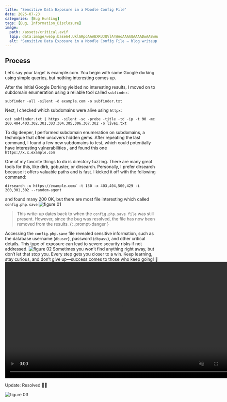 ```yaml
---
title: "Sensitive Data Exposure in a Moodle Config File"
date: 2025-07-23
categories: [Bug Hunting]
tags: [Bug, Information_Disclosure]
image:
  path: /assets/critical.avif
  lqip: data:image/webp;base64,UklGRpoAAABXRUJQVlA4WAoAAAAQAAAADwAABwAAQUxQSDIAAAARL0AmbZurmr57yyIiqE8oiG0bejIYEQTgqiDA9vqnsUSI6H+oAERp2HZ65qP/VIAWAFZQOCBCAAAA8AEAnQEqEAAIAAVAfCWkAALp8sF8rgRgAP7o9FDvMCkMde9PK7euH5M1m6VWoDXf2FkP3BqV0ZYbO6NA/VFIAAAA
  alt: "Sensitive Data Exposure in a Moodle Config File — blog writeup cover"
---
```

## Process
Let’s say your target is example.com. You begin with some Google dorking using simple queries, but nothing interesting comes up.

After the initial Google Dorking yielded no interesting results, I moved on to subdomain enumeration using a reliable tool called ```subfinder```:
```shell
subfinder -all -silent -d example.com -o subfinder.txt
```
Next, I checked which subdomains were alive using ```httpx```:
```shell
cat subfinder.txt | httpx -silent -sc -probe -title -td -ip -t 90 -mc 200,404,403,302,301,303,304,305,306,307,302 -o live1.txt
```
To dig deeper, I performed subdomain enumeration on subdomains, a technique that often uncovers hidden gems. After repeating the last command, I found a few new subdomains to test, which could potentially have interesting vulnerabilities , and found this one ```https://x.x.example.com```

One of my favorite things to do is directory fuzzing. There are many great tools for this, like dirb, gobuster, or dirsearch. Personally, I prefer dirsearch because it offers valuable paths and is fast. I kicked it off with the following command:
```shell
dirsearch -u https://example.com/ -t 150 -x 403,404,500,429 -i 200,301,302 --random-agent 
```
and found many 200 OK, but there are most file interesting which called ```config.php.save```
![figure 01](https://mrci0x1.gitbook.io/home/~gitbook/image?url=https%3A%2F%2F2226553737-files.gitbook.io%2F%7E%2Ffiles%2Fv0%2Fb%2Fgitbook-x-prod.appspot.com%2Fo%2Fspaces%252FGuulzzy1AvWrJMh0trBB%252Fuploads%252FCLBshr6rZnWtw5iC7FoS%252FScreenshot%25202024-10-16%2520020603.png%3Falt%3Dmedia%26token%3Dbea094fe-6ffd-4109-bb7f-cb894993fd24&width=768&dpr=1&quality=100&sign=2161e719&sv=2)

> This write-up dates back to when the ```config.php.save file``` was still present. However, since the bug was resolved, the file has now been removed from the results.
{: .prompt-danger }

Accessing the ```config.php.save``` file revealed sensitive information, such as the database username (```dbuser```), password (```dbpass```), and other critical details. This type of exposure can lead to severe security risks if not addressed. 
![figure 02](https://mrci0x1.gitbook.io/home/~gitbook/image?url=https%3A%2F%2F2226553737-files.gitbook.io%2F%7E%2Ffiles%2Fv0%2Fb%2Fgitbook-x-prod.appspot.com%2Fo%2Fspaces%252FGuulzzy1AvWrJMh0trBB%252Fuploads%252Farl6YfKxkcogJdU6WMvS%252FScreenshot%25202024-10-16%2520021059.png%3Falt%3Dmedia%26token%3Df3bf6dac-297a-4fb9-8a55-0f44b4605e6f&width=768&dpr=1&quality=100&sign=70187272&sv=2)
Sometimes you won’t find anything right away, but don’t let that stop you. Every step gets you closer to a win. Keep learning, stay curious, and don’t give up—success comes to those who keep going! 🎉
<video controls autoplay muted loop width="768" playsinline>
    <source src="https://cdn.iframe.ly/files/5296977da345d269ab8274436ebdb94a.mp4" type="video/mp4">
    Your browser does not support the video tag.
</video>

Update: Resolved 🎉🎉

![figure 03](https://mrci0x1.gitbook.io/home/~gitbook/image?url=https%3A%2F%2F2226553737-files.gitbook.io%2F%7E%2Ffiles%2Fv0%2Fb%2Fgitbook-x-prod.appspot.com%2Fo%2Fspaces%252FGuulzzy1AvWrJMh0trBB%252Fuploads%252FHt28RuAAl5fU9L1mePdw%252FScreenshot%25202024-10-16%2520024132.png%3Falt%3Dmedia%26token%3D0751472c-5356-4f06-a13f-6e8f6c58c264&width=768&dpr=1&quality=100&sign=2afe901b&sv=2)